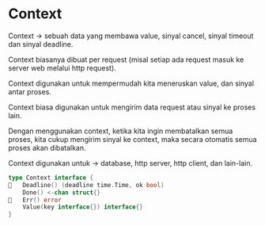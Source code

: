 # Context

Context -> sebuah data yang membawa value, sinyal cancel, sinyal timeout dan sinyal deadline.

Context biasanya dibuat per request (misal setiap ada request masuk ke server web melalui http request).

Context digunakan untuk mempermudah kita meneruskan value, dan sinyal antar proses.

Context biasa digunakan untuk mengirim data request atau sinyal ke proses lain.

Dengan menggunakan context, ketika kita ingin membatalkan semua proses, kita cukup mengirim sinyal ke context, maka secara otomatis semua proses akan dibatalkan.

Context digunakan untuk -> database, http server, http client, dan lain-lain.

```go
type Context interface {
   Deadline() (deadline time.Time, ok bool)
    Done() <-chan struct{}
   Err() error
    Value(key interface{}) interface{}
}
```
